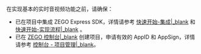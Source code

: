 在实现基本的实时音视频功能之前，请确保：  
- 已在项目中集成 ZEGO Express SDK，详情请参考 [快速开始-集成\|_blank](#197) 和 [快速开始-实现流程\|_blank](#10330) 。
- 已在 [ZEGO 控制台\|_blank](https://console.zego.im) 创建项目，申请有效的 AppID 和 AppSign，详情请参考 [控制台 - 项目管理\|_blank](#1265)。
